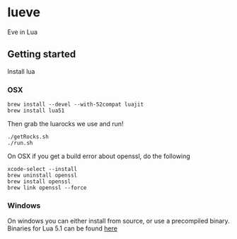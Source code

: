 # lueve
Eve in Lua

## Getting started

Install lua

### OSX

```
brew install --devel --with-52compat luajit
brew install lua51
```

Then grab the luarocks we use and run!

```
./getRocks.sh
./run.sh
```

On OSX if you get a build error about openssl, do the following

```
xcode-select --install
brew uninstall openssl
brew install openssl
brew link openssl --force
```

### Windows

On windows you can either install from source, or use a precompiled binary. Binaries for Lua 5.1 can be found [here](https://sourceforge.net/projects/luabinaries/files/5.1.5/Tools%20Executables/)
